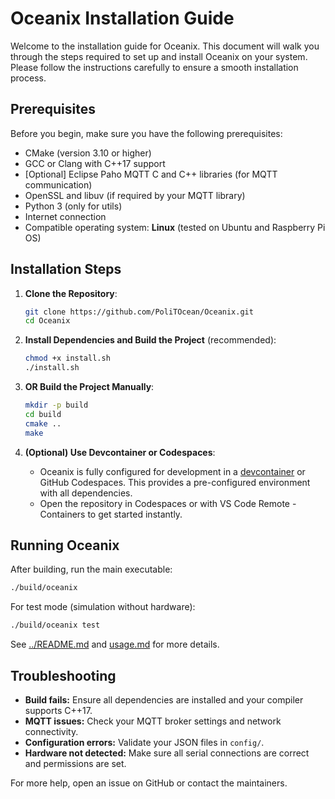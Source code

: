 # Oceanix Installation Guide

Welcome to the installation guide for Oceanix. This document will walk you through the steps required to set up and install Oceanix on your system. Please follow the instructions carefully to ensure a smooth installation process.

## Prerequisites

Before you begin, make sure you have the following prerequisites:

- CMake (version 3.10 or higher)
- GCC or Clang with C++17 support
- [Optional] Eclipse Paho MQTT C and C++ libraries (for MQTT communication)
- OpenSSL and libuv (if required by your MQTT library)
- Python 3 (only for utils)
- Internet connection
- Compatible operating system: **Linux** (tested on Ubuntu and Raspberry Pi OS)

## Installation Steps

1. **Clone the Repository**:
    ```bash
    git clone https://github.com/PoliTOcean/Oceanix.git
    cd Oceanix
    ```

2. **Install Dependencies and Build the Project** (recommended):
    ```bash
    chmod +x install.sh
    ./install.sh
    ```

3. **OR Build the Project Manually**:
    ```bash
    mkdir -p build
    cd build
    cmake ..
    make
    ```

4. **(Optional) Use Devcontainer or Codespaces**:
    - Oceanix is fully configured for development in a [devcontainer](https://containers.dev/) or GitHub Codespaces. This provides a pre-configured environment with all dependencies.
    - Open the repository in Codespaces or with VS Code Remote - Containers to get started instantly.

## Running Oceanix

After building, run the main executable:

```bash
./build/oceanix
```

For test mode (simulation without hardware):

```bash
./build/oceanix test
```

See [../README.md](../README.md) and [usage.md](usage.md) for more details.

## Troubleshooting

- **Build fails:** Ensure all dependencies are installed and your compiler supports C++17.
- **MQTT issues:** Check your MQTT broker settings and network connectivity.
- **Configuration errors:** Validate your JSON files in `config/`.
- **Hardware not detected:** Make sure all serial connections are correct and permissions are set.

For more help, open an issue on GitHub or contact the maintainers.

